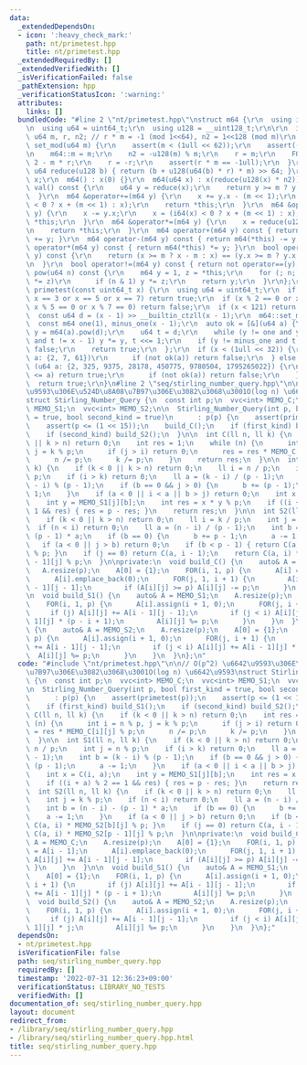 ```yaml
---
data:
  _extendedDependsOn:
  - icon: ':heavy_check_mark:'
    path: nt/primetest.hpp
    title: nt/primetest.hpp
  _extendedRequiredBy: []
  _extendedVerifiedWith: []
  _isVerificationFailed: false
  _pathExtension: hpp
  _verificationStatusIcon: ':warning:'
  attributes:
    links: []
  bundledCode: "#line 2 \"nt/primetest.hpp\"\nstruct m64 {\r\n  using i64 = int64_t;\r\
    \n  using u64 = uint64_t;\r\n  using u128 = __uint128_t;\r\n\r\n  inline static\
    \ u64 m, r, n2; // r * m = -1 (mod 1<<64), n2 = 1<<128 (mod m)\r\n  static void\
    \ set_mod(u64 m) {\r\n    assert(m < (1ull << 62));\r\n    assert((m & 1) == 1);\r\
    \n    m64::m = m;\r\n    n2 = -u128(m) % m;\r\n    r = m;\r\n    FOR(_, 5) r *=\
    \ 2 - m * r;\r\n    r = -r;\r\n    assert(r * m == -1ull);\r\n  }\r\n  static\
    \ u64 reduce(u128 b) { return (b + u128(u64(b) * r) * m) >> 64; }\r\n\r\n  u64\
    \ x;\r\n  m64() : x(0) {}\r\n  m64(u64 x) : x(reduce(u128(x) * n2)){};\r\n  u64\
    \ val() const {\r\n    u64 y = reduce(x);\r\n    return y >= m ? y - m : y;\r\n\
    \  }\r\n  m64 &operator+=(m64 y) {\r\n    x += y.x - (m << 1);\r\n    x = (i64(x)\
    \ < 0 ? x + (m << 1) : x);\r\n    return *this;\r\n  }\r\n  m64 &operator-=(m64\
    \ y) {\r\n    x -= y.x;\r\n    x = (i64(x) < 0 ? x + (m << 1) : x);\r\n    return\
    \ *this;\r\n  }\r\n  m64 &operator*=(m64 y) {\r\n    x = reduce(u128(x) * y.x);\r\
    \n    return *this;\r\n  }\r\n  m64 operator+(m64 y) const { return m64(*this)\
    \ += y; }\r\n  m64 operator-(m64 y) const { return m64(*this) -= y; }\r\n  m64\
    \ operator*(m64 y) const { return m64(*this) *= y; }\r\n  bool operator==(m64\
    \ y) const {\r\n    return (x >= m ? x - m : x) == (y.x >= m ? y.x - m : y.x);\r\
    \n  }\r\n  bool operator!=(m64 y) const { return not operator==(y); }\r\n  m64\
    \ pow(u64 n) const {\r\n    m64 y = 1, z = *this;\r\n    for (; n; n >>= 1, z\
    \ *= z)\r\n      if (n & 1) y *= z;\r\n    return y;\r\n  }\r\n};\r\n\r\nbool\
    \ primetest(const uint64_t x) {\r\n  using u64 = uint64_t;\r\n  if (x == 2 or\
    \ x == 3 or x == 5 or x == 7) return true;\r\n  if (x % 2 == 0 or x % 3 == 0 or\
    \ x % 5 == 0 or x % 7 == 0) return false;\r\n  if (x < 121) return x > 1;\r\n\
    \  const u64 d = (x - 1) >> __builtin_ctzll(x - 1);\r\n  m64::set_mod(x);\r\n\
    \  const m64 one(1), minus_one(x - 1);\r\n  auto ok = [&](u64 a) {\r\n    auto\
    \ y = m64(a).pow(d);\r\n    u64 t = d;\r\n    while (y != one and y != minus_one\
    \ and t != x - 1) y *= y, t <<= 1;\r\n    if (y != minus_one and t % 2 == 0) return\
    \ false;\r\n    return true;\r\n  };\r\n  if (x < (1ull << 32)) {\r\n    for (u64\
    \ a: {2, 7, 61})\r\n      if (not ok(a)) return false;\r\n  } else {\r\n    for\
    \ (u64 a: {2, 325, 9375, 28178, 450775, 9780504, 1795265022}) {\r\n      if (x\
    \ <= a) return true;\r\n      if (not ok(a)) return false;\r\n    }\r\n  }\r\n\
    \  return true;\r\n}\n#line 2 \"seq/stirling_number_query.hpp\"\n\n// O(p^2) \u6642\
    \u9593\u306E\u524D\u8A08\u7B97\u306E\u3082\u3068\u3001O(log n) \u6642\u9593\n\
    struct Stirling_Number_Query {\n  const int p;\n  vvc<int> MEMO_C;\n  vvc<int>\
    \ MEMO_S1;\n  vvc<int> MEMO_S2;\n\n  Stirling_Number_Query(int p, bool first_kind\
    \ = true, bool second_kind = true)\n      : p(p) {\n    assert(primetest(p));\n\
    \    assert(p <= (1 << 15));\n    build_C();\n    if (first_kind) build_S1();\n\
    \    if (second_kind) build_S2();\n  }\n\n  int C(ll n, ll k) {\n    if (k < 0\
    \ || k > n) return 0;\n    int res = 1;\n    while (n) {\n      int i = n % p,\
    \ j = k % p;\n      if (j > i) return 0;\n      res = res * MEMO_C[i][j] % p;\n\
    \      n /= p;\n      k /= p;\n    }\n    return res;\n  }\n\n  int S1(ll n, ll\
    \ k) {\n    if (k < 0 || k > n) return 0;\n    ll i = n / p;\n    int j = n %\
    \ p;\n    if (i > k) return 0;\n    ll a = (k - i) / (p - 1);\n    int b = (k\
    \ - i) % (p - 1);\n    if (b == 0 && j > 0) {\n      b += (p - 1);\n      a -=\
    \ 1;\n    }\n    if (a < 0 || i < a || b > j) return 0;\n    int x = C(i, a);\n\
    \    int y = MEMO_S1[j][b];\n    int res = x * y % p;\n    if ((i + a) % 2 ==\
    \ 1 && res) { res = p - res; }\n    return res;\n  }\n\n  int S2(ll n, ll k) {\n\
    \    if (k < 0 || k > n) return 0;\n    ll i = k / p;\n    int j = k % p;\n  \
    \  if (n < i) return 0;\n    ll a = (n - i) / (p - 1);\n    int b = (n - i) -\
    \ (p - 1) * a;\n    if (b == 0) {\n      b += p - 1;\n      a -= 1;\n    }\n \
    \   if (a < 0 || j > b) return 0;\n    if (b < p - 1) { return C(a, i) * MEMO_S2[b][j]\
    \ % p; }\n    if (j == 0) return C(a, i - 1);\n    return C(a, i) * MEMO_S2[p\
    \ - 1][j] % p;\n  }\n\nprivate:\n  void build_C() {\n    auto& A = MEMO_C;\n \
    \   A.resize(p);\n    A[0] = {1};\n    FOR(i, 1, p) {\n      A[i] = A[i - 1];\n\
    \      A[i].emplace_back(0);\n      FOR(j, 1, i + 1) {\n        A[i][j] += A[i\
    \ - 1][j - 1];\n        if (A[i][j] >= p) A[i][j] -= p;\n      }\n    }\n  }\n\
    \n  void build_S1() {\n    auto& A = MEMO_S1;\n    A.resize(p);\n    A[0] = {1};\n\
    \    FOR(i, 1, p) {\n      A[i].assign(i + 1, 0);\n      FOR(j, i + 1) {\n   \
    \     if (j) A[i][j] += A[i - 1][j - 1];\n        if (j < i) A[i][j] += A[i -\
    \ 1][j] * (p - i + 1);\n        A[i][j] %= p;\n      }\n    }\n  }\n\n  void build_S2()\
    \ {\n    auto& A = MEMO_S2;\n    A.resize(p);\n    A[0] = {1};\n    FOR(i, 1,\
    \ p) {\n      A[i].assign(i + 1, 0);\n      FOR(j, i + 1) {\n        if (j) A[i][j]\
    \ += A[i - 1][j - 1];\n        if (j < i) A[i][j] += A[i - 1][j] * j;\n      \
    \  A[i][j] %= p;\n      }\n    }\n  }\n};\n"
  code: "#include \"nt/primetest.hpp\"\n\n// O(p^2) \u6642\u9593\u306E\u524D\u8A08\
    \u7B97\u306E\u3082\u3068\u3001O(log n) \u6642\u9593\nstruct Stirling_Number_Query\
    \ {\n  const int p;\n  vvc<int> MEMO_C;\n  vvc<int> MEMO_S1;\n  vvc<int> MEMO_S2;\n\
    \n  Stirling_Number_Query(int p, bool first_kind = true, bool second_kind = true)\n\
    \      : p(p) {\n    assert(primetest(p));\n    assert(p <= (1 << 15));\n    build_C();\n\
    \    if (first_kind) build_S1();\n    if (second_kind) build_S2();\n  }\n\n  int\
    \ C(ll n, ll k) {\n    if (k < 0 || k > n) return 0;\n    int res = 1;\n    while\
    \ (n) {\n      int i = n % p, j = k % p;\n      if (j > i) return 0;\n      res\
    \ = res * MEMO_C[i][j] % p;\n      n /= p;\n      k /= p;\n    }\n    return res;\n\
    \  }\n\n  int S1(ll n, ll k) {\n    if (k < 0 || k > n) return 0;\n    ll i =\
    \ n / p;\n    int j = n % p;\n    if (i > k) return 0;\n    ll a = (k - i) / (p\
    \ - 1);\n    int b = (k - i) % (p - 1);\n    if (b == 0 && j > 0) {\n      b +=\
    \ (p - 1);\n      a -= 1;\n    }\n    if (a < 0 || i < a || b > j) return 0;\n\
    \    int x = C(i, a);\n    int y = MEMO_S1[j][b];\n    int res = x * y % p;\n\
    \    if ((i + a) % 2 == 1 && res) { res = p - res; }\n    return res;\n  }\n\n\
    \  int S2(ll n, ll k) {\n    if (k < 0 || k > n) return 0;\n    ll i = k / p;\n\
    \    int j = k % p;\n    if (n < i) return 0;\n    ll a = (n - i) / (p - 1);\n\
    \    int b = (n - i) - (p - 1) * a;\n    if (b == 0) {\n      b += p - 1;\n  \
    \    a -= 1;\n    }\n    if (a < 0 || j > b) return 0;\n    if (b < p - 1) { return\
    \ C(a, i) * MEMO_S2[b][j] % p; }\n    if (j == 0) return C(a, i - 1);\n    return\
    \ C(a, i) * MEMO_S2[p - 1][j] % p;\n  }\n\nprivate:\n  void build_C() {\n    auto&\
    \ A = MEMO_C;\n    A.resize(p);\n    A[0] = {1};\n    FOR(i, 1, p) {\n      A[i]\
    \ = A[i - 1];\n      A[i].emplace_back(0);\n      FOR(j, 1, i + 1) {\n       \
    \ A[i][j] += A[i - 1][j - 1];\n        if (A[i][j] >= p) A[i][j] -= p;\n     \
    \ }\n    }\n  }\n\n  void build_S1() {\n    auto& A = MEMO_S1;\n    A.resize(p);\n\
    \    A[0] = {1};\n    FOR(i, 1, p) {\n      A[i].assign(i + 1, 0);\n      FOR(j,\
    \ i + 1) {\n        if (j) A[i][j] += A[i - 1][j - 1];\n        if (j < i) A[i][j]\
    \ += A[i - 1][j] * (p - i + 1);\n        A[i][j] %= p;\n      }\n    }\n  }\n\n\
    \  void build_S2() {\n    auto& A = MEMO_S2;\n    A.resize(p);\n    A[0] = {1};\n\
    \    FOR(i, 1, p) {\n      A[i].assign(i + 1, 0);\n      FOR(j, i + 1) {\n   \
    \     if (j) A[i][j] += A[i - 1][j - 1];\n        if (j < i) A[i][j] += A[i -\
    \ 1][j] * j;\n        A[i][j] %= p;\n      }\n    }\n  }\n};"
  dependsOn:
  - nt/primetest.hpp
  isVerificationFile: false
  path: seq/stirling_number_query.hpp
  requiredBy: []
  timestamp: '2022-07-31 12:36:23+09:00'
  verificationStatus: LIBRARY_NO_TESTS
  verifiedWith: []
documentation_of: seq/stirling_number_query.hpp
layout: document
redirect_from:
- /library/seq/stirling_number_query.hpp
- /library/seq/stirling_number_query.hpp.html
title: seq/stirling_number_query.hpp
---
```


